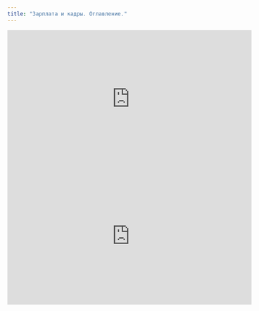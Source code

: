 ```yaml
---
title: "Зарплата и кадры. Оглавление."
---
```


<iframe width="555" height="312" src="https://www.youtube.com/embed/_PkGRwwOxSs" title="ЗП+Кадры Часть1 221222" frameborder="0" allow="accelerometer; autoplay; clipboard-write; encrypted-media; gyroscope; picture-in-picture; web-share" allowfullscreen></iframe>

<iframe width="555" height="312" src="https://www.youtube.com/embed/Av4-0ahf_BM" title="ЗП+Кадры Часть2 221222" frameborder="0" allow="accelerometer; autoplay; clipboard-write; encrypted-media; gyroscope; picture-in-picture; web-share" allowfullscreen></iframe>
